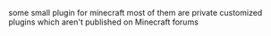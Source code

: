 some small plugin for minecraft
most of them are private customized plugins which aren't published on Minecraft forums

